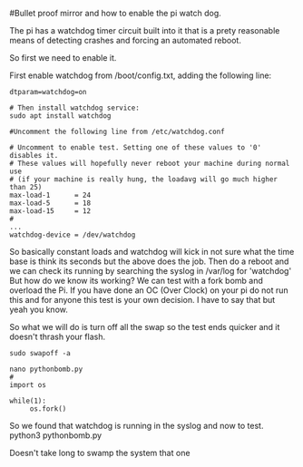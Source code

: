 #Bullet proof mirror and how to enable the pi watch dog.

The pi has a watchdog timer circuit built into it that is a prety reasonable means of detecting crashes and forcing an automated reboot.

So first we need to enable it.

First enable watchdog from /boot/config.txt, adding the following line:
```
dtparam=watchdog=on

# Then install watchdog service:
sudo apt install watchdog

#Uncomment the following line from /etc/watchdog.conf

# Uncomment to enable test. Setting one of these values to '0' disables it.
# These values will hopefully never reboot your machine during normal use
# (if your machine is really hung, the loadavg will go much higher than 25)
max-load-1		= 24
max-load-5		= 18
max-load-15		= 12
#
...
watchdog-device	= /dev/watchdog
```
So basically constant loads and watchdog will kick in not sure what the time base is think its seconds but the above does the job.
Then do a reboot and we can check its running by searching the syslog in /var/log for 'watchdog'
But how do we know its working? We can test with a fork bomb and overload the Pi.
If you have done an OC (Over Clock) on your pi do not run this and for anyone this test is your own decision.
I have to say that but yeah you know.

So what we will do is turn off all the swap so the test ends quicker and it doesn't thrash your flash.
```
sudo swapoff -a

nano pythonbomb.py
#
import os

while(1):
     os.fork()
```
So we found that watchdog is running in the syslog and now to test.
python3 pythonbomb.py

Doesn't take long to swamp the system that one 
